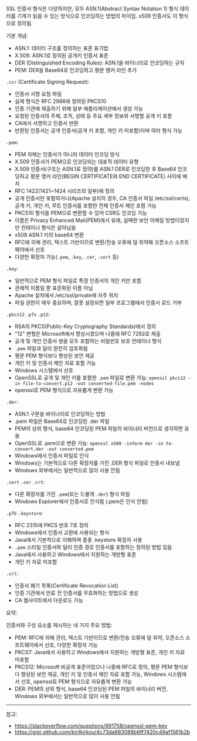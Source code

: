 
SSL 인증서 형식은 다양하지만, 모두 ASN.1(Abstract Syntax Notation 1) 형식 데이터를 기계가 읽을 수 있는 방식으로 인코딩하는 방법의 차이임. x509 인증서도 이 형식으로 정의됨.

기본 개념:
- ASN.1: 데이터 구조를 정의하는 표준 표기법
- X.509: ASN.1로 정의된 공개키 인증서 표준
- DER (Distinguished Encoding Rules): ASN.1을 바이너리로 인코딩하는 규칙
- PEM: DER을 Base64로 인코딩하고 평문 앵커 라인 추가

`.csr` (Certificate Signing Request):
- 인증서 서명 요청 파일
- 실제 형식은 RFC 2986에 정의된 PKCS10
- 인증 기관에 제출하기 위해 일부 애플리케이션에서 생성 가능
- 요청된 인증서의 주체, 조직, 상태 등 주요 세부 정보와 서명할 공개 키 포함
- CA에서 서명하고 인증서 반환
- 반환된 인증서는 공개 인증서(공개 키 포함, 개인 키 미포함)이며 여러 형식 가능

`.pem`:
- PEM 자체는 인증서가 아니라 데이터 인코딩 방식
- X.509 인증서가 PEM으로 인코딩되는 대표적 데이터 유형
- X.509 인증서(구조는 ASN.1로 정의)를 ASN.1 DER로 인코딩한 후 Base64 인코딩하고 평문 앵커 라인(BEGIN CERTIFICATE와 END CERTIFICATE) 사이에 배치
- RFC 1422(1421~1424 시리즈의 일부)에 정의
- 공개 인증서만 포함하거나(Apache 설치의 경우, CA 인증서 파일 /etc/ssl/certs), 공개 키, 개인 키, 루트 인증서를 포함한 전체 인증서 체인 포함 가능
- PKCS10 형식을 PEM으로 변환할 수 있어 CSR도 인코딩 가능
- 이름은 Privacy Enhanced Mail(PEM)에서 유래, 실패한 보안 이메일 방법이었지만 컨테이너 형식은 살아남음
- x509 ASN.1 키의 base64 변환
- RFC에 의해 관리, 텍스트 기반이므로 변환/전송 오류에 덜 취약해 오픈소스 소프트웨어에서 선호
- 다양한 확장자 가능(`.pem`, `.key`, `.cer`, `.cert` 등)

`.key`:
- 일반적으로 PEM 형식 파일로 특정 인증서의 개인 키만 포함
- 관례적 이름일 뿐 표준화된 이름 아님
- Apache 설치에서 /etc/ssl/private에 자주 위치
- 파일 권한이 매우 중요하며, 잘못 설정되면 일부 프로그램에서 인증서 로드 거부

`.pkcs12` `.pfx` `.p12`:
- RSA의 PKCS(Public-Key Cryptography Standards)에서 정의
- "12" 변형은 Microsoft에서 향상시켰으며 나중에 RFC 7292로 제출
- 공개 및 개인 인증서 쌍을 모두 포함하는 비밀번호 보호 컨테이너 형식
- `.pem` 파일과 달리 완전히 암호화됨
- 평문 PEM 형식보다 향상된 보안 제공
- 개인 키 및 인증서 체인 자료 포함 가능
- Windows 시스템에서 선호
- OpenSSL로 공개 및 개인 키를 포함한 `.pem` 파일로 변환 가능: `openssl pkcs12 -in file-to-convert.p12 -out converted-file.pem -nodes`
- openssl로 PEM 형식으로 자유롭게 변환 가능

`.der`:
- ASN.1 구문을 바이너리로 인코딩하는 방법
- .pem 파일은 Base64로 인코딩된 .der 파일
- PEM의 상위 형식, base64 인코딩된 PEM 파일의 바이너리 버전으로 생각하면 유용
- OpenSSL로 .pem으로 변환 가능: `openssl x509 -inform der -in to-convert.der -out converted.pem`
- Windows에서 인증서 파일로 인식
- Windows는 기본적으로 다른 확장자를 가진 .DER 형식 파일로 인증서 내보냄
- Windows 외부에서는 일반적으로 많이 사용 안됨

`.cert` `.cer` `.crt`:
- 다른 확장자를 가진 `.pem`(또는 드물게 `.der`) 형식 파일
- Windows Explorer에서 인증서로 인식됨 (.pem은 인식 안됨)

`.p7b` `.keystore`:
- RFC 2315에 PKCS 번호 7로 정의
- Windows에서 인증서 교환에 사용되는 형식
- Java에서 기본적으로 이해하며 종종 .keystore 확장자 사용
- `.pem` 스타일 인증서와 달리 인증 경로 인증서를 포함하는 정의된 방법 있음
- Java에서 사용하고 Windows에서 지원하는 개방형 표준
- 개인 키 자료 미포함

`.crl`:
- 인증서 폐기 목록(Certificate Revocation List)
- 인증 기관에서 만료 전 인증서를 무효화하는 방법으로 생성
- CA 웹사이트에서 다운로드 가능

요약:

인증서와 구성 요소를 제시하는 네 가지 주요 방법:
- PEM: RFC에 의해 관리, 텍스트 기반이므로 변환/전송 오류에 덜 취약, 오픈소스 소프트웨어에서 선호, 다양한 확장자 가능
- PKCS7: Java에서 사용하고 Windows에서 지원하는 개방형 표준, 개인 키 자료 미포함
- PKCS12: Microsoft 비공개 표준이었으나 나중에 RFC로 정의, 평문 PEM 형식보다 향상된 보안 제공, 개인 키 및 인증서 체인 자료 포함 가능, Windows 시스템에서 선호, openssl로 PEM 형식으로 자유롭게 변환 가능
- DER: PEM의 상위 형식, base64 인코딩된 PEM 파일의 바이너리 버전, Windows 외부에서는 일반적으로 많이 사용 안됨

---

참고:
- https://stackoverflow.com/questions/991758/openssl-pem-key
- https://gist.github.com/kirilkirkov/4c73da883088b6ff7420c49af1561b2b
